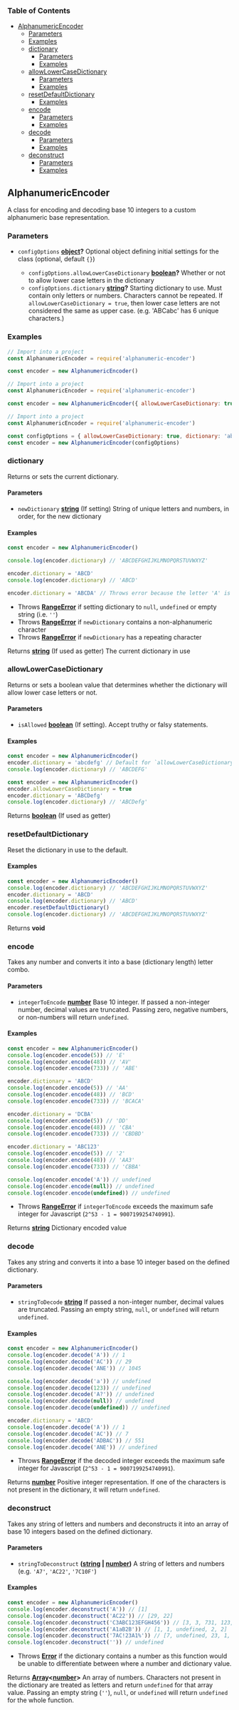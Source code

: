 <!-- Generated by documentation.js. Update this documentation by updating the source code. -->

### Table of Contents

-   [AlphanumericEncoder][1]
    -   [Parameters][2]
    -   [Examples][3]
    -   [dictionary][4]
        -   [Parameters][5]
        -   [Examples][6]
    -   [allowLowerCaseDictionary][7]
        -   [Parameters][8]
        -   [Examples][9]
    -   [resetDefaultDictionary][10]
        -   [Examples][11]
    -   [encode][12]
        -   [Parameters][13]
        -   [Examples][14]
    -   [decode][15]
        -   [Parameters][16]
        -   [Examples][17]
    -   [deconstruct][18]
        -   [Parameters][19]
        -   [Examples][20]

## AlphanumericEncoder

A class for encoding and decoding base 10 integers to a custom alphanumeric base representation.

### Parameters

-   `configOptions` **[object][21]?** Optional object defining initial settings for the class (optional, default `{}`)

    -   `configOptions.allowLowerCaseDictionary` **[boolean][22]?** Whether or not to allow lower case letters in the dictionary
    -   `configOptions.dictionary` **[string][23]?** Starting dictionary to use. Must contain only letters or numbers. Characters cannot be repeated.
        If `allowLowerCaseDictionary = true`, then lower case letters are not considered the same as upper case. (e.g. 'ABCabc' has 6 unique characters.)

### Examples

```javascript
// Import into a project
const AlphanumericEncoder = require('alphanumeric-encoder')

const encoder = new AlphanumericEncoder()
```

```javascript
// Import into a project
const AlphanumericEncoder = require('alphanumeric-encoder')

const encoder = new AlphanumericEncoder({ allowLowerCaseDictionary: true, dictionary: 'abcdEFGH' })
```

```javascript
// Import into a project
const AlphanumericEncoder = require('alphanumeric-encoder')

const configOptions = { allowLowerCaseDictionary: true, dictionary: 'abcdEFGH' }
const encoder = new AlphanumericEncoder(configOptions)
```

### dictionary

Returns or sets the current dictionary.

#### Parameters

-   `newDictionary` **[string][23]** (If setting) String of unique letters and numbers, in order, for the new dictionary

#### Examples

```javascript
const encoder = new AlphanumericEncoder()

console.log(encoder.dictionary) // 'ABCDEFGHIJKLMNOPQRSTUVWXYZ'

encoder.dictionary = 'ABCD'
console.log(encoder.dictionary) // 'ABCD'

encoder.dictionary = 'ABCDA' // Throws error because the letter 'A' is repeated
```

-   Throws **[RangeError][24]** if setting dictionary to `null`, `undefined` or empty string (i.e. `''`)
-   Throws **[RangeError][24]** if `newDictionary` contains a non-alphanumeric character
-   Throws **[RangeError][24]** if `newDictionary` has a repeating character

Returns **[string][23]** (If used as getter) The current dictionary in use

### allowLowerCaseDictionary

Returns or sets a boolean value that determines whether the dictionary will allow lower case letters or not.

#### Parameters

-   `isAllowed` **[boolean][22]** (If setting). Accept truthy or falsy statements.

#### Examples

```javascript
const encoder = new AlphanumericEncoder()
encoder.dictionary = 'abcdefg' // Default for `allowLowerCaseDictionary` is false
console.log(encoder.dictionary) // 'ABCDEFG'
```

```javascript
const encoder = new AlphanumericEncoder()
encoder.allowLowerCaseDictionary = true
encoder.dictionary = 'ABCDefg'
console.log(encoder.dictionary) // 'ABCDefg'
```

Returns **[boolean][22]** (If used as getter)

### resetDefaultDictionary

Reset the dictionary in use to the default.

#### Examples

```javascript
const encoder = new AlphanumericEncoder()
console.log(encoder.dictionary) // 'ABCDEFGHIJKLMNOPQRSTUVWXYZ'
encoder.dictionary = 'ABCD'
console.log(encoder.dictionary) // 'ABCD'
encoder.resetDefaultDictionary()
console.log(encoder.dictionary) // 'ABCDEFGHIJKLMNOPQRSTUVWXYZ'
```

Returns **void**

### encode

Takes any number and converts it into a base (dictionary length) letter combo.

#### Parameters

-   `integerToEncode` **[number][25]** Base 10 integer. If passed a non-integer number, decimal values are truncated.
    Passing zero, negative numbers, or non-numbers will return `undefined`.

#### Examples

```javascript
const encoder = new AlphanumericEncoder()
console.log(encoder.encode(5)) // 'E'
console.log(encoder.encode(48)) // 'AV'
console.log(encoder.encode(733)) // 'ABE'
```

```javascript
encoder.dictionary = 'ABCD'
console.log(encoder.encode(5)) // 'AA'
console.log(encoder.encode(48)) // 'BCD'
console.log(encoder.encode(733)) // 'BCACA'
```

```javascript
encoder.dictionary = 'DCBA'
console.log(encoder.encode(5)) // 'DD'
console.log(encoder.encode(48)) // 'CBA'
console.log(encoder.encode(733)) // 'CBDBD'
```

```javascript
encoder.dictionary = 'ABC123'
console.log(encoder.encode(5)) // '2'
console.log(encoder.encode(48)) // 'AA3'
console.log(encoder.encode(733)) // 'CBBA'
```

```javascript
console.log(encoder.encode('A')) // undefined
console.log(encoder.encode(null)) // undefined
console.log(encoder.encode(undefined)) // undefined
```

-   Throws **[RangeError][24]** if `integerToEncode` exceeds the maximum safe integer for Javascript (`2^53 - 1 = 9007199254740991`).

Returns **[string][23]** Dictionary encoded value

### decode

Takes any string and converts it into a base 10 integer based on the defined dictionary.

#### Parameters

-   `stringToDecode` **[string][23]** If passed a non-integer number, decimal values are truncated.
    Passing an empty string, `null`, or `undefined` will return `undefined`.

#### Examples

```javascript
const encoder = new AlphanumericEncoder()
console.log(encoder.decode('A')) // 1
console.log(encoder.decode('AC')) // 29
console.log(encoder.decode('ANE')) // 1045
```

```javascript
console.log(encoder.decode('a')) // undefined
console.log(encoder.decode(123)) // undefined
console.log(encoder.decode('A?')) // undefined
console.log(encoder.decode(null)) // undefined
console.log(encoder.decode(undefined)) // undefined
```

```javascript
encoder.dictionary = 'ABCD'
console.log(encoder.decode('A')) // 1
console.log(encoder.decode('AC')) // 7
console.log(encoder.decode('ADBAC')) // 551
console.log(encoder.decode('ANE')) // undefined
```

-   Throws **[RangeError][24]** if the decoded integer exceeds the maximum safe integer for Javascript (`2^53 - 1 = 9007199254740991`).

Returns **[number][25]** Positive integer representation. If one of the characters is not present in the dictionary, it will return `undefined`.

### deconstruct

Takes any string of letters and numbers and deconstructs it into an array of base 10 integers based on the defined dictionary.

#### Parameters

-   `stringToDeconstruct` **([string][23] | [number][25])** A string of letters and numbers (e.g. `'A7'`, `'AC22'`, `'7C10F'`)

#### Examples

```javascript
const encoder = new AlphanumericEncoder()
console.log(encoder.deconstruct('A')) // [1]
console.log(encoder.deconstruct('AC22')) // [29, 22]
console.log(encoder.deconstruct('C3ABC123EFGH456')) // [3, 3, 731, 123, 92126, 456]
console.log(encoder.deconstruct('A1aB2B')) // [1, 1, undefined, 2, 2]
console.log(encoder.deconstruct('7AC!23A1%')) // [7, undefined, 23, 1, 1, undefined]
console.log(encoder.deconstruct('')) // undefined
```

-   Throws **[Error][26]** if the dictionary contains a number as this function would be unable to differentiate between where a number and dictionary value.

Returns **[Array][27]<[number][25]>** An array of numbers. Characters not present in the dictionary are treated as letters and return `undefined` for that array value.
Passing an empty string (`''`), `null`, or `undefined` will return `undefined` for the whole function.

[1]: #alphanumericencoder
[2]: #parameters
[3]: #examples
[4]: #dictionary
[5]: #parameters-1
[6]: #examples-1
[7]: #allowlowercasedictionary
[8]: #parameters-2
[9]: #examples-2
[10]: #resetdefaultdictionary
[11]: #examples-3
[12]: #encode
[13]: #parameters-3
[14]: #examples-4
[15]: #decode
[16]: #parameters-4
[17]: #examples-5
[18]: #deconstruct
[19]: #parameters-5
[20]: #examples-6
[21]: https://developer.mozilla.org/docs/Web/JavaScript/Reference/Global_Objects/Object
[22]: https://developer.mozilla.org/docs/Web/JavaScript/Reference/Global_Objects/Boolean
[23]: https://developer.mozilla.org/docs/Web/JavaScript/Reference/Global_Objects/String
[24]: https://developer.mozilla.org/docs/Web/JavaScript/Reference/Global_Objects/RangeError
[25]: https://developer.mozilla.org/docs/Web/JavaScript/Reference/Global_Objects/Number
[26]: https://developer.mozilla.org/docs/Web/JavaScript/Reference/Global_Objects/Error
[27]: https://developer.mozilla.org/docs/Web/JavaScript/Reference/Global_Objects/Array

